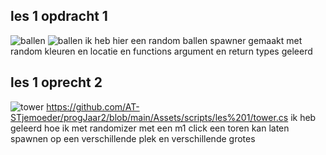 ## les 1 opdracht 1
![ballen](https://github.com/user-attachments/assets/3ccc12ae-b220-4805-91e4-190613894830)
![ballen](<Assets/scripts/les 1/create ball.cs>)
ik heb hier een random ballen spawner gemaakt met random kleuren en locatie en functions argument en return types geleerd
## les 1 oprecht 2
![tower](https://github.com/user-attachments/assets/4f62b866-666f-4fed-88d2-dc6f6adb596f)
https://github.com/AT-STjemoeder/progJaar2/blob/main/Assets/scripts/les%201/tower.cs
ik heb geleerd hoe ik met randomizer met een m1 click een toren kan laten spawnen op een verschillende plek en verschillende grotes

